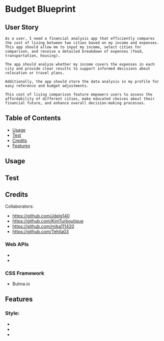 # Budget Blueprint

## User Story

```As a user, I need a financial analysis app that efficiently compares the cost of living between two cities based on my income and expenses. This app should allow me to input my income, select cities for comparison, and receive a detailed breakdown of expenses (food, transportation, housing).```

```The app should analyze whether my income covers the expenses in each city and provide clear results to support informed decisions about relocation or travel plans.```

```Additionally, the app should store the data analysis in my profile for easy reference and budget adjustments.```

```This cost of living comparison feature empowers users to assess the affordability of different cities, make educated choices about their financial future, and enhance overall decision-making processes.```


## Table of Contents

- [Usage](#usage)
- [Test](#test)
- [Credits](#credits)
- [Features](#features)


## Usage


## Test


## Credits

Collaborators:
 - https://github.com/Jdelg140
 - https://github.com/KimTurboutique
 - https://github.com/mika111420
 - https://github.com/Tehila03



### Web APIs
-
-

### CSS Framework
 - Bulma.io


## Features

### Style:
- 
- 
- 
